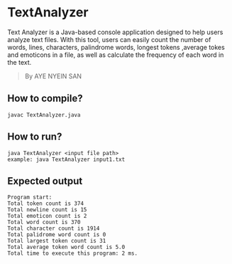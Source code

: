 # TextAnalyzer
Text Analyzer is a Java-based console application designed to help users analyze text files. 
With this tool, users can easily count the number of words, lines,  characters, palindrome words, longest tokens ,average tokes and emoticons in a file, as well as calculate the frequency of each word in the text.


> By AYE NYEIN SAN

## How to compile?
```{java}
javac TextAnalyzer.java
```

## How to run?
```{java}
java TextAnalyzer <input file path>
example: java TextAnalyzer input1.txt
```

## Expected output
```{shell}
Program start: 
Total token count is 374
Total newline count is 15
Total emoticon count is 2
Total word count is 370
Total character count is 1914
Total palidrome word count is 0
Total largest token count is 31
Total average token word count is 5.0
Total time to execute this program: 2 ms.
```
